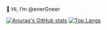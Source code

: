 👋 Hi, I’m @enerGneer

[![Anurag's GitHub stats](https://github-readme-stats.vercel.app/api?username=enerGneer&show_icons=true&title_color=f4cd7c&icon_color=85bdac&bg_color=1f2430&text_color=c7c8c2&hide_border=true)](https://github.com/anuraghazra/github-readme-stats)
[![Top Langs](https://github-readme-stats.vercel.app/api/top-langs/?username=enerGneer&exclude_repo=TIL,wiki,energneer.github.io&title_color=f4cd7c&bg_color=1f2430&text_color=c7c8c2&hide_border=true)](https://github.com/anuraghazra/github-readme-stats)
